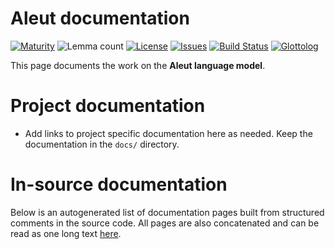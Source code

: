 # Aleut documentation

[![Maturity](https://img.shields.io/endpoint?url=https%3A%2F%2Fraw.githubusercontent.com%2Fgiellalt%2Flang-ale%2Fgh-pages%2Fmaturity.json)](https://giellalt.github.io/MaturityClassification.html)
![Lemma count](https://img.shields.io/endpoint?url=https%3A%2F%2Fraw.githubusercontent.com%2Fgiellalt%2Flang-ale%2Fgh-pages%2Flemmacount.json)
[![License](https://img.shields.io/github/license/giellalt/lang-ale)](https://github.com/giellalt/lang-ale/blob/main/LICENSE)
[![Issues](https://img.shields.io/github/issues/giellalt/lang-ale)](https://github.com/giellalt/lang-ale/issues)
[![Build Status](https://builds.giellalt.org/api/badge/lang-ale?label=CI)](https://builds.giellalt.org/pipelines/lang-ale/builds/latest)
[![Glottolog](https://img.shields.io/badge/Glottolog-green)](https://glottolog.org/resource/languoid/id/__GLOTTOLOG_ID__)

This page documents the work on the **Aleut language model**. 

# Project documentation

* Add links to project specific documentation here as needed. Keep the documentation in the `docs/` directory.

# In-source documentation

Below is an autogenerated list of documentation pages built from structured comments in the source code. All pages are also concatenated and can be read as one long text [here](ale.md).
